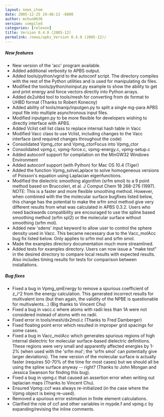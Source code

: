 ```yaml
---
layout: news_item
date: 2005-12-25 19:48:13 -0800
author: mchun0630
version: compiled
categories: [release]
title: Version 0.4.0 (2005-12)
permalink: /news/apbs_Version 0.4.0 (2005-12)/
---
```



<h5>New features</h5>
<ul>
    <li>New version of the 'acc' program available.</li>
    <li>Added additional verbosity to APBS output.</li>
    <li>Added tools/python/vgrid to the autoconf script. The directory compiles with the rest of the Python utilities and is used for manipulating dx files.</li>
    <li>Modified the tools/python/noinput.py example to show the ability to get and print energy and force vectors directly into Python arrays.</li>
    <li>Added dx2uhbd tool to tools/mesh for converting from dx format to UHBD format (Thanks to Robert Konecny)</li>
    <li>Added ability of tools/manip/inputgen.py to split a single mg-para APBS input file into multiple asynchronous input files.</li>
    <li>Modified inputgen.py to be more flexible for developers wishing to directly interface with APBS.</li>
    <li>Added Vclist cell list class to replace internal hash table in Vacc</li>
    <li>Modified Vacc class to use Vclist, including changes to the Vacc interface (and required changes throughout the code)</li>
    <li>Consolidated Vpmg_ctor and Vpmg_ctorFocus into Vpmg_ctor</li>
    <li>Consolidated vpmg.c, vpmg-force.c, vpmg-energy.c, vpmg-setup.c</li>
    <li>Added autoconf support for compilation on the MinGW32 Windows Environment</li>
    <li>Added autoconf support (with Python) for Mac OS 10.4 (Tiger)</li>
    <li>Added the function Vpmg_solveLaplace to solve homogeneous versions of Poisson's equation using Laplacian eigenfunctions.</li>
    <li>Modified the dielectric smoothing algorithm (srfm smol) to a 9 point method based on Bruccoleri, et al.  J Comput Chem 18 268-276 (1997).  NOTE:  This is a faster and more flexible smoothing method.  However, when combined with the the molecular surface bugfixes listed below, this change has the potential to make the srfm smol method give very different results from what was calculated in APBS 0.3.2.  Users who need backwards compatibility are encouraged to use the spline based smoothing method (srfm spl2) or the molecular surface without smoothing (srfm mol).</li>
    <li>Added new 'sdens' input keyword to allow user to control the sphere density used in Vacc.  This became necessary due to the Vacc_molAcc bug fix listed below.  Only applies to srfm mol and srfm smol.</li>
    <li>Made the examples directory documentation much more streamlined.</li>
    <li>Added tests for examples directory.  Users can now issue a "make test" in the desired directory to compare local results with expected results. Also includes timing results for tests for comparison between installations.</li>
</ul>
<h5>Bug fixes</h5>
<ul>
    <li>Fixed a bug in Vpmg_qmEnergy to remove a spurious coefficient of z_i^2 from the energy calculation.  This generated incorrect results for multivalent ions (but then again, the validity of the NPBE is questionable for multivalents...)  (Big thanks to Vincent Chu)</li>
    <li>Fixed a bug in vacc.c where atoms with radii less than 1A were not considered instead of atoms with no radii.</li>
    <li>Fixed error in tools/mesh/dx2mol.c (Thanks to Fred Damberger)</li>
    <li>Fixed floating point error which resulted in improper grid spacings for some cases.</li>
    <li>Fixed a bug in Vacc_molAcc which generates spurious regions of high internal dielectric for molecular surface-based dielectric definitions.  These regions were very small and apparently affected energies by 1-2% (when used with the 'srfm mol'; the 'srfm smol' can potentially give larger deviations).  The new version of the molecular surface is actually faster (requires 50-70% of the time for most cases) but we should all be using the spline surface anyway -- right? (Thanks to John Mongan and Jessica Swanson for finding this bug).</li>
    <li>Fixed a bug in vpmg.c that caused an assertion error when writing out laplacian maps (Thanks to Vincent Chu).</li>
    <li>Ensured Vpmg::ccf was always re-initialized (in the case where the Vpmg object is being re-used).</li>
    <li>Removed a spurious error estimation in finite element calculations.</li>
    <li>Clarified the role of ccf and other variables in mypde.f and vpmg.c by expanding/revising the inline comments.</li>
</ul>
